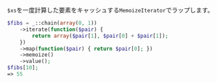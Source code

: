 `$xs`を一度計算した要素をキャッシュする`MemoizeIterator`でラップします。

```php
$fibs = _::chain(array(0, 1))
    ->iterate(function($pair) {
        return array($pair[1], $pair[0] + $pair[1]);
    })
    ->map(function($pair) { return $pair[0]; })
    ->memoize()
    ->value();
$fibs[10];
=> 55
```
